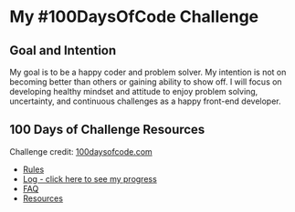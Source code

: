 # My #100DaysOfCode Challenge

## Goal and Intention

My goal is to be a happy coder and problem solver. My intention is not on becoming better than others or gaining ability to show off. I will focus on developing healthy mindset and attitude to enjoy problem solving, uncertainty, and continuous challenges as a happy front-end developer.

## 100 Days of Challenge Resources

Challenge credit: [100daysofcode.com](https://www.100daysofcode.com/)

* [Rules](/100-days-of-code-credit/rules.md)
* [Log - click here to see my progress](/100-days-of-code-creditlog.md)
* [FAQ](/100-days-of-code-creditFAQ.md)
* [Resources](/100-days-of-code-creditresources.md)